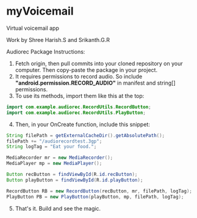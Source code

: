 # myVoicemail
Virtual voicemail app

Work by Shree Harish.S and Srikanth.G.R

Audiorec Package Instructions:

1. Fetch origin, then pull commits into your cloned repository on your computer. Then copy-paste the package in your project.
2. It requires permissions to record audio. So include **"android.permission.RECORD_AUDIO"** in manifest and string[] permissions.
3. To use its methods, import them like this at the top:  
```java
import com.example.audiorec.RecordUtils.RecordButton;
import com.example.audiorec.RecordUtils.PlayButton;
```
4. Then, in your OnCreate function, include this snippet:
```java
String filePath = getExternalCacheDir().getAbsolutePath();
filePath += "/audiorecordtest.3gp";
String logTag = "Eat your food.";

MediaRecorder mr = new MediaRecorder();
MediaPlayer mp = new MediaPlayer();

Button recButton = findViewById(R.id.recButton);
Button playButton = findViewById(R.id.playButton);

RecordButton RB = new RecordButton(recButton, mr, filePath, logTag);
PlayButton PB = new PlayButton(playButton, mp, filePath, logTag);
```
5. That's it. Build and see the magic.
